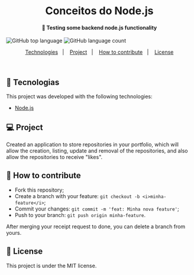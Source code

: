 <h1 align="center">
Conceitos do Node.js
</h1>

<h4 align="center">
  🚀 Testing some backend node.js functionality
</h4>
  
![GitHub top language](https://img.shields.io/github/languages/top/vop1234/conceitos-do-nodejs)  ![GitHub language count](https://img.shields.io/github/languages/count/vop1234/conceitos-do-nodejs)


<p align="center">
  <a href="#rocket-technologies">Technologies</a>&nbsp;&nbsp;&nbsp;|&nbsp;&nbsp;&nbsp;
  <a href="#-project">Project</a>&nbsp;&nbsp;&nbsp;|&nbsp;&nbsp;&nbsp;
  <a href="#-how-to-contribute">How to contribute</a>&nbsp;&nbsp;&nbsp;|&nbsp;&nbsp;&nbsp;
  <a href="#memo-licença">License</a>
</p>

<br>

## :rocket: Tecnologias

This project was developed with the following technologies:

- [Node.js](https://nodejs.org/en/)

## 💻 Project
Created an application to store repositories in your portfolio, which will allow the creation, listing, update and removal of the repositories, and also allow the repositories to receive "likes".

## 🤔 How to contribute
- Fork this repository;
- Create a branch with your feature: `git checkout -b <i>minha-feature</i>`;
- Commit your changes: `git commit -m 'feat: Minha nova feature'`;
- Push to your branch: `git push origin minha-feature`.

After merging your receipt request to done, you can delete a branch from yours.

## :memo: License

This project is under the MIT license.




